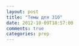 ```yaml
---
layout: post
title: "Темы для 310"
date: 2012-10-09T18:57:00
comments: true
categories: prep
---
```

